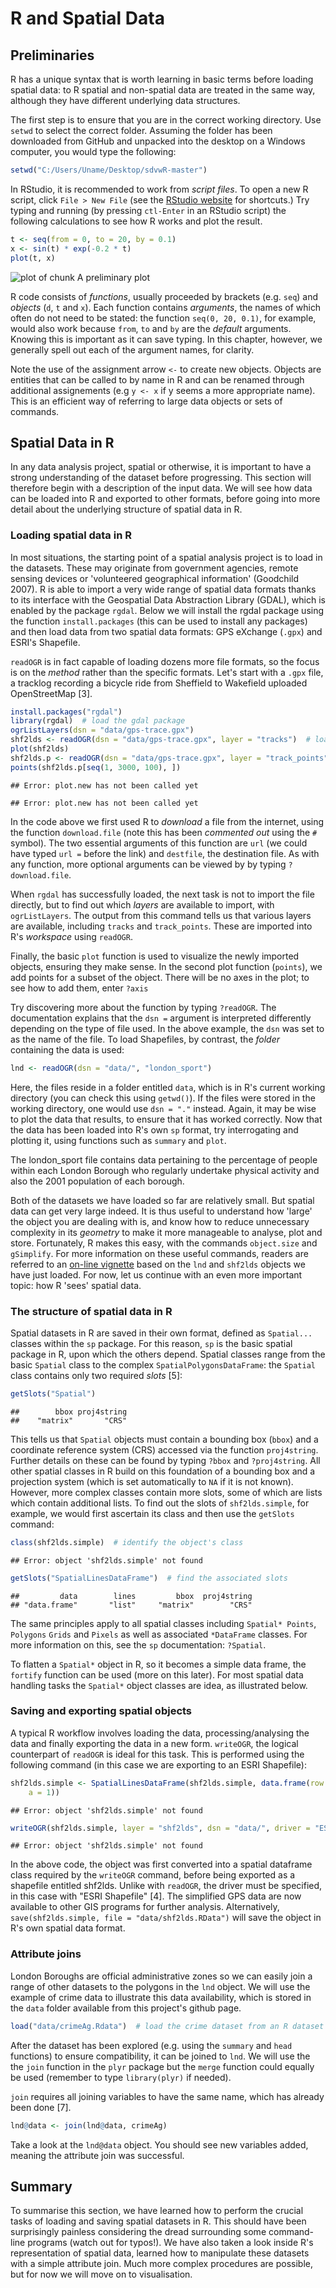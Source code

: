 R and Spatial Data
==================

## Preliminaries

R has a unique syntax that is worth learning in basic terms before 
loading spatial data: to R spatial and non-spatial data are 
treated in the same way, although they have different underlying data structures. 

The first step is to ensure that you are in the correct working directory. 
Use `setwd` to select the correct folder. Assuming the folder has been downloaded
from GitHub and unpacked into the desktop on a Windows computer, you would type the
following:


```r
setwd("C:/Users/Uname/Desktop/sdvwR-master")
```


In RStudio, it is recommended to work from *script files*. To open a new
R script, click `File > New File` (see the 
[RStudio website](http://www.rstudio.com/ide/docs/using/keyboard_shortcuts) for shortcuts.)
Try typing and running (by pressing `ctl-Enter` in an RStudio script)
the following calculations to see how R works and plot the result.


```r
t <- seq(from = 0, to = 20, by = 0.1)
x <- sin(t) * exp(-0.2 * t)
plot(t, x)
```

![plot of chunk A preliminary plot](figure/A_preliminary_plot.png) 


R code consists of *functions*, usually proceeded by brackets (e.g. `seq`)
and *objects* (`d`, `t` and `x`). Each function contains *arguments*,
the names of which often do not need to be stated: the function `seq(0, 20, 0.1)`, for example,
would also work because `from`, `to` and `by` are the *default* arguments.
Knowing this is important as it can save typing. In this chapter, however, 
we generally spell out each of the argument names, for clarity. 

Note the use of the assignment arrow `<-` to create new objects. 
Objects are entities that can be called to by name in R 
and can be renamed through additional assignements (e.g `y <- x` if y seems 
a more appropriate name). This is an efficient way of referring to large data objects or sets of commands.

Spatial Data in R
-----------------

In any data analysis project, spatial or otherwise, it is important to
have a strong understanding of the dataset before progressing. This
section will therefore begin with a description of the input data. 
We will see how data can be loaded into R and exported
to other formats, before going into more detail about the underlying
structure of spatial data in R.

### Loading spatial data in R

In most situations, the starting point of a spatial analysis project is to
load in the datasets. These may originate from government
agencies, remote sensing devices or 'volunteered geographical
information' (Goodchild 2007). R is able to import a very wide range of spatial data formats thanks to
its interface with the Geospatial Data Abstraction Library (GDAL), which
is enabled by the package `rgdal`. Below we will install the rgdal package
using the function `install.packages` (this can be used to install any packages) and then load
data from two spatial data formats: GPS eXchange (`.gpx`) and ESRI's
Shapefile.

`readOGR` is in fact capable of loading dozens more file formats, so the
focus is on the *method* rather than the specific formats. 
Let's start with a `.gpx` file, a tracklog recording a bicycle
ride from Sheffield to Wakefield uploaded OpenStreetMap [3].


```r
install.packages("rgdal")
library(rgdal)  # load the gdal package
ogrListLayers(dsn = "data/gps-trace.gpx")
shf2lds <- readOGR(dsn = "data/gps-trace.gpx", layer = "tracks")  # load track
plot(shf2lds)
shf2lds.p <- readOGR(dsn = "data/gps-trace.gpx", layer = "track_points")  # load points
points(shf2lds.p[seq(1, 3000, 100), ])
```



```
## Error: plot.new has not been called yet
```

```
## Error: plot.new has not been called yet
```


In the code above we first used R to *download* a file from the internet, using the
function `download.file` (note this has been *commented out* using the `#` symbol). 
The two essential arguments of this function
are `url` (we could have typed `url =` before the link) and `destfile`,
the destination file. As with any function, more optional
arguments can be viewed by by typing `?download.file`.

When `rgdal` has successfully loaded, the next task is not to import the
file directly, but to find out which *layers* are available to import, 
with `ogrListLayers`. The output from this command tells us
that various layers are available, including `tracks` and
`track_points`. These are imported into R's *workspace* using `readOGR`. 

Finally, the basic
`plot` function is used to visualize the newly imported objects, ensuring
they make sense. In the second plot function (`points`), we 
add points for a subset of the object. There will be no axes in the plot;
to see how to add them, enter `?axis`

Try discovering more about the function by typing `?readOGR`.
The documentation explains that the `dsn =` argument is 
interpreted differently depending on the type of
file used. In the above example, the `dsn` was set to as the name of the file.
To load Shapefiles, by contrast, the *folder* containing the data is
used:


```r
lnd <- readOGR(dsn = "data/", "london_sport")
```


Here, the files reside in a folder entitled `data`, which is in
R's current working directory (you can check this using `getwd()`).
If the files were stored in the working directory, one would use
`dsn = "."` instead. Again, it may be wise to plot the data that
results, to ensure that it has worked correctly. Now that the data has
been loaded into R's own `sp` format, try interrogating and plotting it,
using functions such as `summary` and `plot`.

The london_sport file contains data pertaining to the percentage of 
people within each London Borough who regularly undertake 
physical activity and also the 2001 population of each borough. 

Both of the datasets we have loaded so far are relatively small. 
But spatial data can get very large indeed. It is thus useful to 
understand how 'large' the object you are dealing with is, and
know how to reduce unnecessary complexity in its *geometry* to 
make it more manageable to analyse, plot and store. Fortunately, 
R makes this easy, with the commands `object.size` and `gSimplify`.
For more information on these useful commands, readers are 
referred to an [on-line vignette](http://rpubs.com/RobinLovelace/11962) 
based on the `lnd` and `shf2lds` objects
we have just loaded. For now, let us continue with an
even more important topic: how R 'sees' spatial data.

### The structure of spatial data in R

Spatial datasets in R are saved in their own format, defined as 
`Spatial...` classes within the `sp` package. For this reason, 
`sp` is the basic spatial package in R, upon which the others depend. 
Spatial classes range from the basic `Spatial` class to the complex
`SpatialPolygonsDataFrame`: the `Spatial` class contains only two required *slots* [5]:


```r
getSlots("Spatial")
```

```
##        bbox proj4string 
##    "matrix"       "CRS"
```


This tells us that `Spatial` objects must contain a bounding box (`bbox`) and 
a coordinate reference system (CRS) accessed via the function `proj4string`. 
Further details on these can be found by typing `?bbox` and `?proj4string`. 
All other spatial classes in R build on 
this foundation of a bounding box and a projection system (which 
is set automatically to `NA` if it is not known). However, more complex 
classes contain more slots, some of which are lists which contain additional 
lists. To find out the slots of `shf2lds.simple`, for example, we would first 
ascertain its class and then use the `getSlots` command:


```r
class(shf2lds.simple)  # identify the object's class
```

```
## Error: object 'shf2lds.simple' not found
```

```r
getSlots("SpatialLinesDataFrame")  # find the associated slots
```

```
##         data        lines         bbox  proj4string 
## "data.frame"       "list"     "matrix"        "CRS"
```


The same principles apply to all spatial classes including 
`Spatial* Points`, `Polygons` `Grids` and `Pixels`
as well as associated `*DataFrame` classes. For more information on 
this, see the `sp` documentation: `?Spatial`.

To flatten a `Spatial*` object in R, so it becomes a simple
data frame, the `fortify` function can be used (more on this later).
For most spatial data handling tasks the `Spatial*` object classes are idea, 
as illustrated below.

### Saving and exporting spatial objects

A typical R workflow involves loading the data, processing/analysing the data
and finally exporting the data in a new form. 
`writeOGR`, the 
logical counterpart of `readOGR` is ideal for this task. This is performed using
the following command (in this case we are exporting to an ESRI Shapefile):


```r
shf2lds.simple <- SpatialLinesDataFrame(shf2lds.simple, data.frame(row.names = "0", 
    a = 1))
```

```
## Error: object 'shf2lds.simple' not found
```

```r
writeOGR(shf2lds.simple, layer = "shf2lds", dsn = "data/", driver = "ESRI Shapefile")
```

```
## Error: object 'shf2lds.simple' not found
```





In the above code, the object was first converted into a spatial dataframe class required
by the `writeOGR` command, before 
being exported as a shapefile entitled shf2lds. Unlike with `readOGR`, the driver must 
be specified, in this case with "ESRI Shapefile" [4]. The simplified GPS data are now available
to other GIS programs for further analysis. Alternatively, 
`save(shf2lds.simple, file = "data/shf2lds.RData")`
will save the object in R's own spatial data format.

### Attribute joins

London Boroughs are official administrative
zones so we can easily join a range of other datasets 
to the polygons in the `lnd` object. We will use the example 
of crime data to illustrate this data availability, which is 
stored in the `data` folder available from this project's github page.


```r
load("data/crimeAg.Rdata")  # load the crime dataset from an R dataset
```


After the dataset has been explored (e.g. using the `summary` and `head` functions)
to ensure compatibility, it can be joined to `lnd`. We will use the
the `join` function in the `plyr` package but the `merge` function 
could equally be used (remember to type `library(plyr)` if needed).




`join` requires all joining variables to have the 
same name, which has already been done [7].


```r
lnd@data <- join(lnd@data, crimeAg)
```


Take a look at the `lnd@data` object. You should 
see new variables added, meaning the attribute join 
was successful. 


## Summary

To summarise this section, we have learned how to 
perform the crucial tasks of loading and saving spatial datasets 
in R. This should have been surprisingly painless 
considering the dread surrounding some command-line programs 
(watch out for typos!). We have also taken a look inside R's representation 
of spatial data, learned how to manipulate these datasets 
with a simple attribute join. Much more complex procedures are 
possible, but for now we will move on to visualisation. 

